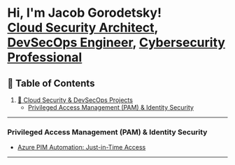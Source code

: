 <h1>Hi, I'm Jacob Gorodetsky! <br/><a href="https://github.com/jgorodetsky">Cloud Security Architect</a>, <a href="https://github.com/jgorodetsky">DevSecOps Engineer</a>, <a href="https://github.com/jgorodetsky">Cybersecurity Professional</a></h1>

## 📑 Table of Contents  
1. [🔐 Cloud Security & DevSecOps Projects](#cloud-security--devsecops-projects)
   <!--  
   - [Infrastructure as Code (IaC) Security](#infrastructure-as-code-iac-security)  
   - [Cloud Security Posture Management (CSPM)](#cloud-security-posture-management-cspm)  
   - [Kubernetes Security](#kubernetes-security)  
   - [SIEM & Threat Detection](#siem--threat-detection)
   - [Security Automation & Python Scripts](#security-automation--python-scripts)  
   -->
   - [Privileged Access Management (PAM) & Identity Security](#privileged-access-management-pam--identity-security)  
   

---
<!--
## 🔐 Cloud Security & DevSecOps Projects  


### **Infrastructure as Code (IaC) Security**  


### **Cloud Security Posture Management (CSPM)**  
  

### **Kubernetes Security**   

### **SIEM & Threat Detection**  

### **Security Automation & Python Scripts** 
-->
### **Privileged Access Management (PAM) & Identity Security**  
- [Azure PIM Automation: Just-in-Time Access](https://github.com/jgorodetsky/PIM-Automation) 


---

<!--
**jgorodetsky/jgorodetsky** is a ✨ _special_ ✨ repository because its `README.md` (this file) appears on your GitHub profile.

Here are some ideas to get you started:

- 🔭 I’m currently working on ...
- 🌱 I’m currently learning ...
- 👯 I’m looking to collaborate on ...
- 🤔 I’m looking for help with ...
- 💬 Ask me about ...
- 📫 How to reach me: ...
- ⚡ Fun fact: ...
-->
